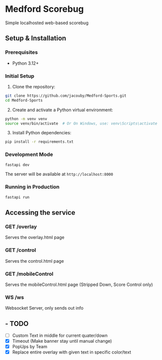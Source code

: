 # Medford Scorebug

Simple localhosted web-based scorebug

## Setup & Installation

### Prerequisites
- Python 3.12+

### Initial Setup

1. Clone the repository:
```bash
git clone https://github.com/jacouby/Medford-Sports.git
cd Medford-Sports
```

2. Create and activate a Python virtual environment:
```bash
python -m venv venv
source venv/bin/activate  # Or On Windows, use: venv\Scripts\activate
```

3. Install Python dependencies:
```bash
pip install -r requirements.txt
```

### Development Mode
```bash
fastapi dev
```
The server will be available at `http://localhost:8000`

### Running in Production
```bash
fastapi run
```


## Accessing the service

### GET /overlay
Serves the overlay.html page

### GET /control
Serves the control.html page

### GET /mobileControl
Serves the mobileControl.html page (Stripped Down, Score Control only)

### WS /ws
Websocket Server, only sends out info

## - TODO

- [ ] Custom Text in middle for current quater/down
- [X] Timeout (Make banner stay until manual change)
- [X] PopUps by Team
- [x] Replace entire overlay with given text in specific color/text
